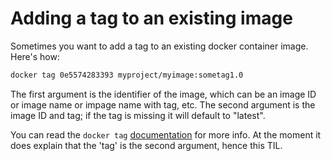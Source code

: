 # Adding a tag to an existing image

Sometimes you want to add a tag to an existing docker container image. Here's how:

```bash
docker tag 0e5574283393 myproject/myimage:sometag1.0
```

The first argument is the identifier of the image, which can be an image ID or image name or impage name with tag, etc. The second argument is the image ID and tag; if the tag is missing it will default to "latest".

You can read the `docker tag` [documentation](https://docs.docker.com/engine/reference/commandline/tag/) for more info. At the moment it does explain that the 'tag' is the second argument, hence this TIL.
